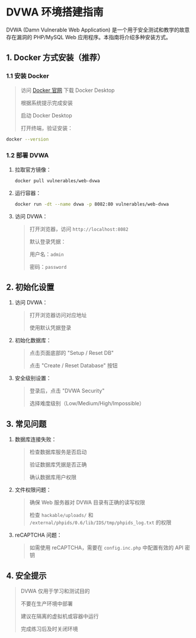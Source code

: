 # DVWA 环境搭建指南

DVWA (Damn Vulnerable Web Application) 是一个用于安全测试和教学的故意存在漏洞的 PHP/MySQL Web 应用程序。本指南将介绍多种安装方式。

## 1. Docker 方式安装（推荐）

### 1.1 安装 Docker

> 访问 [Docker 官网](https://www.docker.com/products/docker-desktop/) 下载 Docker Desktop
>
> 根据系统提示完成安装
>
> 启动 Docker Desktop
>
> 打开终端，验证安装：

```bash
docker --version
```

### 1.2 部署 DVWA

1. 拉取官方镜像：
   ```bash
   docker pull vulnerables/web-dvwa
   ```

2. 运行容器：
   ```bash
   docker run -dt --name dvwa -p 8082:80 vulnerables/web-dvwa
   ```

3. 访问 DVWA：
   > 打开浏览器，访问 `http://localhost:8082`
   >
   > 默认登录凭据：
   >
   > 用户名：`admin`
   >
   > 密码：`password`

## 2. 初始化设置

1. 访问 DVWA：
   
   > 打开浏览器访问对应地址
   >
   > 使用默认凭据登录
   
2. 初始化数据库：
   
   > 点击页面底部的 "Setup / Reset DB"
   >
   > 点击 "Create / Reset Database" 按钮
   
3. 安全级别设置：
   
   > 登录后，点击 "DVWA Security"
   >
   > 选择难度级别（Low/Medium/High/Impossible）

## 3. 常见问题

1. 数据库连接失败：
   
   > 检查数据库服务是否启动
   >
   > 验证数据库凭据是否正确
   >
   > 确认数据库用户权限
   
2. 文件权限问题：
   
   > 确保 Web 服务器对 DVWA 目录有正确的读写权限
   >
   > 检查 `hackable/uploads/` 和 `/external/phpids/0.6/lib/IDS/tmp/phpids_log.txt` 的权限
   
3. reCAPTCHA 问题：
   > 如需使用 reCAPTCHA，需要在 `config.inc.php` 中配置有效的 API 密钥

## 4. 安全提示

> DVWA 仅用于学习和测试目的
>
> 不要在生产环境中部署
>
> 建议在隔离的虚拟机或容器中运行
>
> 完成练习后及时关闭环境 